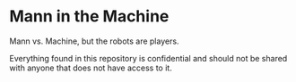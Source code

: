 # Mann in the Machine
 
Mann vs. Machine, but the robots are players.

Everything found in this repository is confidential and should not be shared with anyone that does not have access to it.
